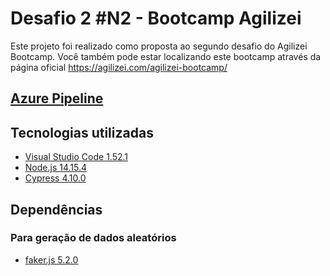﻿# Desafio 2 #N2 - Bootcamp Agilizei
Este projeto foi realizado como proposta ao segundo desafio do Agilizei Bootcamp.
Você também pode estar localizando este bootcamp através da página oficial https://agilizei.com/agilizei-bootcamp/

## [Azure Pipeline](https://dev.azure.com/luisantoniosasilva/bootcamp-agilizei-M2/_build/results?buildId=7&view=ms.vss-test-web.build-test-results-tab)


## Tecnologias utilizadas
 - [Visual Studio Code 1.52.1](https://code.visualstudio.com)
 - [Node.js 14.15.4](https://nodejs.org/en/)
 - [Cypress 4.10.0](https://www.cypress.io)

## Dependências
### Para geração de dados aleatórios
 - [faker.js 5.2.0](https://github.com/marak/Faker.js/)
